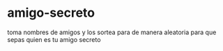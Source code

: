 # amigo-secreto
toma nombres de amigos y los sortea para de manera aleatoria para que sepas quien es tu amigo secreto
